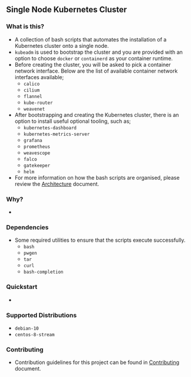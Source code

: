 ## Single Node Kubernetes Cluster

### What is this?

* A collection of bash scripts that automates the installation of a Kubernetes cluster onto a single node.
* `kubeadm` is used to bootstrap the cluster and you are provided with an option to choose `docker` or `containerd` as your container runtime.
* Before creating the cluster, you will be asked to pick a container network interface. Below are the list of available container network interfaces available;
  * `calico`
  * `cilium` 
  * `flannel` 
  * `kube-router` 
  * `weavenet`
* After bootstrapping and creating the Kubernetes cluster, there is an option to install useful optional tooling, such as;
  * `kubernetes-dashboard` 
  * `kubernetes-metrics-server` 
  * `grafana` 
  * `prometheus` 
  * `weavescope`
  * `falco` 
  * `gatekeeper` 
  * `helm` 
* For more information on how the bash scripts are organised, please review the [Architecture](./ARCHICTECTURE.md) document.

### Why?

* 

### Dependencies

* Some required utilities to ensure that the scripts execute successfully.
  * `bash`
  * `pwgen`
  * `tar`
  * `curl`
  * `bash-completion`

### Quickstart

* 

### Supported Distributions

* `debian-10`
* `centos-8-stream`

### Contributing

* Contribution guidelines for this project can be found in [Contributing](./CONTRIBUTING.md) document.



